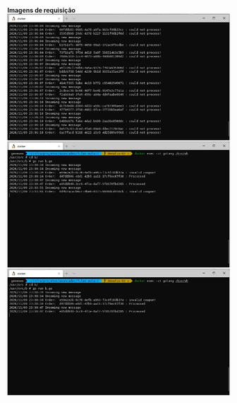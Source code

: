 <strong>Imagens de requisição</strong>
!["Imagem Error"](https://github.com/GenesesLopes/avancadev/blob/desafio-02/Images/Error.jpg)
!["Imagem Invalido"](https://github.com/GenesesLopes/avancadev/blob/desafio-02/Images/Invalid.jpg)
!["Imagem Process"](https://github.com/GenesesLopes/avancadev/blob/desafio-02/Images/Processed.jpg)
